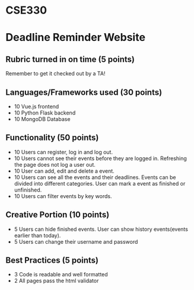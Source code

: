 # CSE330

# Deadline Reminder Website

## Rubric turned in on time (5 points)

Remember to get it checked out by a TA!

## Languages/Frameworks used (30 points)

- 10 Vue.js frontend
- 10 Python Flask backend
- 10 MongoDB Database

## Functionality (50 points)

- 10 Users can register, log in and log out.
- 10 Users cannot see their events before they are logged in. Refreshing the page does not log a user out.
- 10 User can add, edit and delete a event.
- 10 Users can see all the events and their deadlines. Events can be divided into different categories. User can mark a event as finished or unfinished.
- 10 Users can filter events by key words.

## Creative Portion (10 points)
- 5 Users can hide finished events. User can show history events(events earlier than today).
- 5 Users can change their username and password

## Best Practices (5 points)

- 3 Code is readable and well formatted
- 2 All pages pass the html validator

